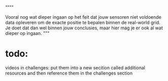""""

Vooral nog wat dieper ingaan op het feit dat jouw sensoren niet voldoende data opleveren om de exacte positie te bepalen binnen de real-world grid. Je doet dat dan wel binnen jouw conclusies, maar hier mag je er ook al wat dieper op ingaan.
"""

# todo:

videos in challenges: put them into a new secition called additional resources and then reference them in the challenges section